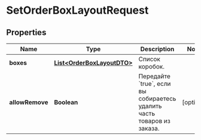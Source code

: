 

# SetOrderBoxLayoutRequest

## Properties

Name | Type | Description | Notes
------------ | ------------- | ------------- | -------------
**boxes** | [**List&lt;OrderBoxLayoutDTO&gt;**](OrderBoxLayoutDTO.md) | Список коробок. | 
**allowRemove** | **Boolean** | Передайте &#x60;true&#x60;, если вы собираетесь удалить часть товаров из заказа. |  [optional]




